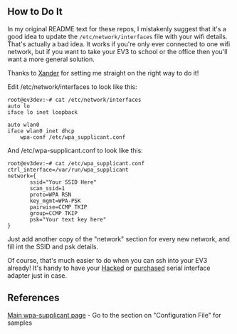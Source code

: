 ## How to Do It

In my original README text for these repos, I mistakenly suggest that it's a good idea to update the `/etc/network/interfaces` file with your wifi details. That's actually a bad idea. It works if you're only ever connected to one wifi network, but if you want to take your EV3 to school or the office then you'll want a more general solution.

Thanks to [Xander](http://botbench.com/) for setting me straight on the right way to do it!

Edit /etc/network/interfaces to look like this:

```
root@ev3dev:~# cat /etc/network/interfaces
auto lo
iface lo inet loopback
 
auto wlan0
iface wlan0 inet dhcp
    wpa-conf /etc/wpa_supplicant.conf
```

And /etc/wpa-supplicant.conf to look like this:

```
root@ev3dev:~# cat /etc/wpa_supplicant.conf
ctrl_interface=/var/run/wpa_supplicant
network={
       ssid="Your SSID Here"
       scan_ssid=1
       proto=WPA RSN
       key_mgmt=WPA-PSK
       pairwise=CCMP TKIP
       group=CCMP TKIP
       psk="Your text key here"
}
```

Just add another copy of the "network" section for every new network, and fill int the SSID and psk details.

Of course, that's much easier to do when you can ssh into your EV3 already! It's handy to have your [Hacked](http://botbench.com/blog/2013/08/15/ev3-creating-console-cable/) or [purchased](http://botbench.com/blog/2013/08/05/mindsensors-ev3-usb-console-adapter/) serial interface adapter just in case.

## References

[Main wpa-supplicant page](http://w1.fi/wpa_supplicant/) - Go to the section on "Configuration File" for samples
